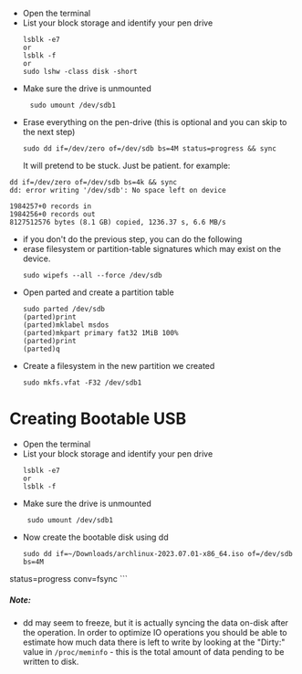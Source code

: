 - Open the terminal
- List your block storage and identify your pen drive
	```
	lsblk -e7
	or 
	lsblk -f 
    or
  sudo lshw -class disk -short
	```
- Make sure the drive is unmounted
```
	 sudo umount /dev/sdb1
```
- Erase everything on the pen-drive (this is optional and you can skip to the next step)
	```
	sudo dd if=/dev/zero of=/dev/sdb bs=4M status=progress && sync
	```
	It will pretend to be stuck. Just be patient. for example:
```
dd if=/dev/zero of=/dev/sdb bs=4k && sync
dd: error writing '/dev/sdb': No space left on device

1984257+0 records in
1984256+0 records out
8127512576 bytes (8.1 GB) copied, 1236.37 s, 6.6 MB/s
```
- if you don't do the previous step, you can do the following
- erase filesystem or partition-table signatures which may exist on the device.
	```
	sudo wipefs --all --force /dev/sdb
	```
- Open parted and create a partition table
	```
	sudo parted /dev/sdb
	(parted)print
	(parted)mklabel msdos
	(parted)mkpart primary fat32 1MiB 100% 
	(parted)print	
    (parted)q
	```
- Create a filesystem in the new partition we created
	```
	sudo mkfs.vfat -F32 /dev/sdb1
	```

# Creating Bootable USB
- Open the terminal
- List your block storage and identify your pen drive
	```
	lsblk -e7
	or 
	lsblk -f 
	```
- Make sure the drive is unmounted
	```
	 sudo umount /dev/sdb1
	```
- Now create the bootable disk using dd
	```
	sudo dd if=~/Downloads/archlinux-2023.07.01-x86_64.iso of=/dev/sdb bs=4M 
status=progress conv=fsync
	```

##### Note:
- dd may seem to freeze, but it is actually syncing the data on-disk after the operation. 
In order to optimize IO operations
you should be able to estimate how much data there is left to write by looking at the 
"Dirty:" value in `/proc/meminfo` - this is the total amount of data pending to be 
written to disk.

